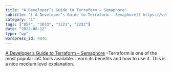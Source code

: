 ```yaml
---
title: "A Developer’s Guide to Terraform – Semaphore"
subtitle: "[ A Developer’s Guide to Terraform – Semaphore]( https://semaphoreci.com/blog/terraform) –Terraform ..."
category: "1"
tags: ["854", "1033", "1221", "2232"]
date: "2022-08-12"
type: "wp"
wordpress_id: 4046
---
```

[ A Developer’s Guide to Terraform – Semaphore]( https://semaphoreci.com/blog/terraform) –Terraform is one of the most popular IaC tools available. Learn its benefits and how to use it. This is a nice medium level explanation.